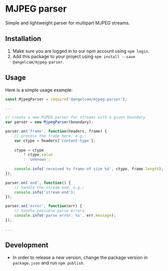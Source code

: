 # MJPEG parser

Simple and lightweight parser for multipart MJPEG streams.

## Installation

1. Make sure you are logged in to our npm account using `npm login`.
2. Add this package to your project using `npm install --save @angelcam/mjpeg-parser`.

## Usage

Here is a simple usage example:

```JavaScript
const MjpegParser = require('@angelcam/mjpeg-parser');

...

// create a new MJPEG parser for streams with a given boundary
var parser = new MjpegParser(boundary);

parser.on('frame', function(headers, frame) {
    // process the frame here, e.g.:
    var ctype = headers['content-type'];
    
    ctype = ctype
        ? ctype.value
        : 'unknown';
    
    console.info('received %s frame of size %d', ctype, frame.length);
});

parser.on('end', function() {
    // handle the stream end, e.g.:
    console.info('stream end');
});

parser.on('error', function(err) {
    // handle possible parse errors:
    console.info('parse error: %s', err.message);
});

...
```

## Development

- In order to release a new version, change the package version in 
  `package.json` and run `npm publish`.

